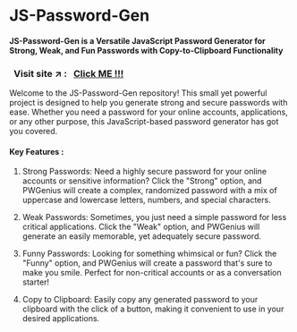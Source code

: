 # JS-Password-Gen

#### JS-Password-Gen is a Versatile JavaScript Password Generator for Strong, Weak, and Fun Passwords with Copy-to-Clipboard Functionality

### &nbsp; Visit site :arrow_upper_right: : &nbsp; [Click ME !!!](https://sahil-s-i.github.io/JS-Password-Gen/)


Welcome to the JS-Password-Gen repository! This small yet powerful project is designed to help you generate strong and secure passwords with ease. Whether you need a password for your online accounts, applications, or any other purpose, this JavaScript-based password generator has got you covered.

#### Key Features :

1. Strong Passwords: Need a highly secure password for your online accounts or sensitive information? Click the "Strong" option, and PWGenius will create a complex, randomized password with a mix of uppercase and lowercase letters, numbers, and special characters.

2. Weak Passwords: Sometimes, you just need a simple password for less critical applications. Click the "Weak" option, and PWGenius will generate an easily memorable, yet adequately secure password.

3. Funny Passwords: Looking for something whimsical or fun? Click the "Funny" option, and PWGenius will create a password that's sure to make you smile. Perfect for non-critical accounts or as a conversation starter!

4. Copy to Clipboard: Easily copy any generated password to your clipboard with the click of a button, making it convenient to use in your desired applications.